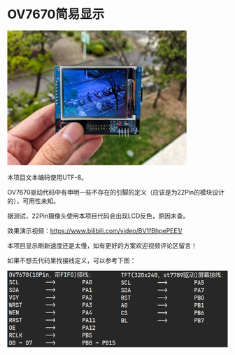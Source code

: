 # OV7670简易显示

<img src="/Docs/demo.png" class="" title="成品展示" style="zoom:40%;" >

本项目文本编码使用UTF-8。

OV7670驱动代码中有申明一些不存在的引脚的定义（应该是为22Pin的模块设计的），可用性未知。

据测试，22Pin摄像头使用本项目代码会出现LCD反色，原因未查。

效果演示视频：https://www.bilibili.com/video/BV1fBhpePEE1/

本项目显示刷新速度还是太慢，如有更好的方案欢迎视频评论区留言！

如果不想去代码里找接线定义，可以参考下图：

<img src="/Docs/pin.png" class="" title="接线说明" style="zoom:100%;" >
